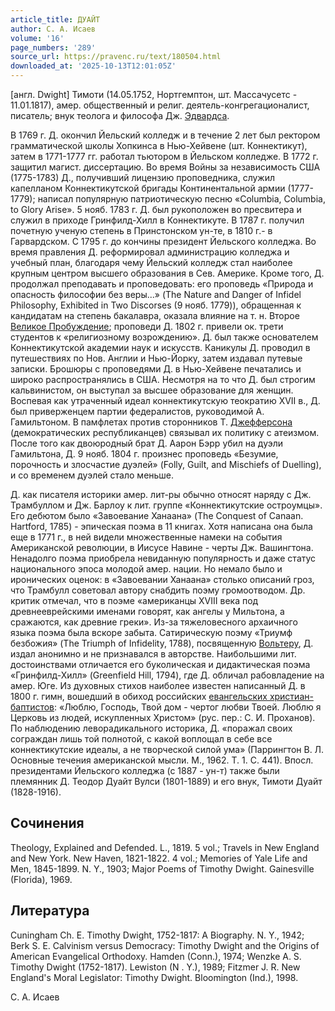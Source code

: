 ```yaml
---
article_title: ДУАЙТ
author: С. А. Исаев
volume: '16'
page_numbers: '289'
source_url: https://pravenc.ru/text/180504.html
downloaded_at: '2025-10-13T12:01:05Z'
---
```


[англ. Dwight] Тимоти (14.05.1752, Нортгемптон, шт. Массачусетс - 11.01.1817), амер. общественный и религ. деятель-конгрегационалист, писатель; внук теолога и философа Дж. [Эдвардса](https://pravenc.ru/text/Эдвардса.html).

В 1769 г. Д. окончил Йельский колледж и в течение 2 лет был ректором грамматической школы Хопкинса в Нью-Хейвене (шт. Коннектикут), затем в 1771-1777 гг. работал тьютором в Йельском колледже. В 1772 г. защитил магист. диссертацию. Во время Войны за независимость США (1775-1783) Д., получивший лицензию проповедника, служил капелланом Коннектикутской бригады Континентальной армии (1777-1779); написал популярную патриотическую песню «Columbia, Columbia, to Glory Arise». 5 нояб. 1783 г. Д. был рукоположен во пресвитера и служил в приходе Гринфилд-Хилл в Коннектикуте. В 1787 г. получил почетную ученую степень в Принстонском ун-те, в 1810 г.- в Гарвардском. С 1795 г. до кончины президент Йельского колледжа. Во время правления Д. реформировал администрацию колледжа и учебный план, благодаря чему Йельский колледж стал наиболее крупным центром высшего образования в Сев. Америке. Кроме того, Д. продолжал преподавать и проповедовать: его проповедь «Природа и опасность философии без веры...» (The Nature and Danger of Infidel Philosophy, Exhibited in Two Discorses (9 нояб. 1779)), обращенная к кандидатам на степень бакалавра, оказала влияние на т. н. Второе [Великое Пробуждение](<https://pravenc.ru/text/Великое Пробуждение.html>); проповеди Д. 1802 г. привели ок. трети студентов к «религиозному возрождению». Д. был также основателем Коннектикутской академии наук и искусств. Каникулы Д. проводил в путешествиях по Нов. Англии и Нью-Йорку, затем издавал путевые записки. Брошюры с проповедями Д. в Нью-Хейвене печатались и широко распространялись в США. Несмотря на то что Д. был строгим кальвинистом, он выступал за высшее образование для женщин. Воспевая как утраченный идеал коннектикутскую теократию XVII в., Д. был приверженцем партии федералистов, руководимой А. Гамильтоном. В памфлетах против сторонников Т. [Джефферсона](https://pravenc.ru/text/Джефферсона.html) (демократических республиканцев) связывал их политику с атеизмом. После того как двоюродный брат Д. Аарон Бэрр убил на дуэли Гамильтона, Д. 9 нояб. 1804 г. произнес проповедь «Безумие, порочность и злосчастие дуэлей» (Folly, Guilt, and Mischiefs of Duelling), и со временем дуэлей стало меньше.

Д. как писателя историки амер. лит-ры обычно относят наряду с Дж. Трамбуллом и Дж. Барлоу к лит. группе «Коннектикутские остроумцы». Его дебютом было «Завоевание Ханаана» (The Conquest of Canaan. Hartford, 1785) - эпическая поэма в 11 книгах. Хотя написана она была еще в 1771 г., в ней видели множественные намеки на события Американской революции, в Иисусе Навине - черты Дж. Вашингтона. Ненадолго поэма приобрела невиданную популярность и даже статус национального эпоса молодой амер. нации. Но немало было и иронических оценок: в «Завоевании Ханаана» столько описаний гроз, что Трамбулл советовал автору снабдить поэму громоотводом. Др. критик отмечал, что в поэме «американцы XVIII века под древнееврейскими именами говорят, как ангелы у Мильтона, а сражаются, как древние греки». Из-за тяжеловесного архаичного языка поэма была вскоре забыта. Сатирическую поэму «Триумф безбожия» (The Triumph of Infidelity, 1788), посвященную [Вольтеру](https://pravenc.ru/text/Вольтеру.html), Д. издал анонимно и не признавался в авторстве. Наибольшими лит. достоинствами отличается его буколическая и дидактическая поэма «Гринфилд-Хилл» (Greenfield Hill, 1794), где Д. обличал рабовладение на амер. Юге. Из духовных стихов наиболее известен написанный Д. в 1800 г. гимн, вошедший в обиход российских [евангельских христиан-баптистов](<https://pravenc.ru/text/евангельских христиан-баптистов.html>): «Люблю, Господь, Твой дом - чертог любви Твоей. Люблю я Церковь из людей, искупленных Христом» (рус. пер.: С. И. Проханов). По наблюдению леворадикального историка, Д. «поражал своих сограждан лишь той полнотой, с какой воплощал в себе все коннектикутские идеалы, а не творческой силой ума» (Паррингтон В. Л. Основные течения американской мысли. М., 1962. Т. 1. С. 441). Впосл. президентами Йельского колледжа (с 1887 - ун-т) также были племянник Д. Теодор Дуайт Вулси (1801-1889) и его внук, Тимоти Дуайт (1828-1916).

## Сочинения

Theology, Explained and Defended. L., 1819. 5 vol.; Travels in New England and New York. New Haven, 1821-1822. 4 vol.; Memories of Yale Life and Men, 1845-1899. N. Y., 1903; Major Poems of Timothy Dwight. Gainesville (Florida), 1969.

## Литература

Cuningham Ch. E. Timothy Dwight, 1752-1817: A Biography. N. Y., 1942; Berk S. E. Calvinism versus Democracy: Timothy Dwight and the Origins of American Evangelical Orthodoxy. Hamden (Conn.), 1974; Wenzke A. S. Timothy Dwight (1752-1817). Lewiston (N . Y.), 1989; Fitzmer J. R. New England's Moral Legislator: Timothy Dwight. Bloomington (Ind.), 1998.

С. А. Исаев
